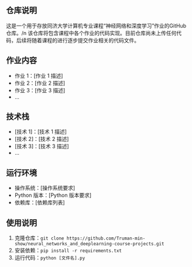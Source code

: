 

## 仓库说明
这是一个用于存放同济大学计算机专业课程“神经网络和深度学习”作业的GitHub仓库。/n
该仓库将包含课程中各个作业的代码实现。目前仓库尚未上传任何代码，后续将随着课程的进行逐步提交作业相关的代码文件。

## 作业内容

  * 作业 1：[作业 1 描述]
  * 作业 2：[作业 2 描述]
  * 作业 3：[作业 3 描述]
  * ...

## 技术栈

  * [技术 1]：[技术 1 描述]
  * [技术 2]：[技术 2 描述]
  * [技术 3]：[技术 3 描述]
  * ...

## 运行环境

  * 操作系统：[操作系统要求]
  * Python 版本：[Python 版本要求]
  * 依赖库：[依赖库列表]

## 使用说明

  1. 克隆仓库：`git clone https://github.com/Truman-min-show/neural_networks_and_deeplearning-course-projects.git`
  2. 安装依赖：`pip install -r requirements.txt`
  3. 运行代码：`python [文件名].py`
